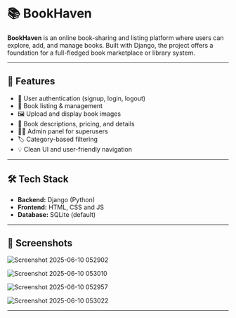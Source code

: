 # 📚 BookHaven

**BookHaven** is an online book-sharing and listing platform where users can explore, add, and manage books. Built with Django, the project offers a foundation for a full-fledged book marketplace or library system.

---

## 🚀 Features

- 🔐 User authentication (signup, login, logout)
- 📖 Book listing & management
- 🖼️ Upload and display book images
- 🧾 Book descriptions, pricing, and details
- 🧑‍💻 Admin panel for superusers
- 🏷️ Category-based filtering
- 💡 Clean UI and user-friendly navigation

---

## 🛠️ Tech Stack

- **Backend:** Django (Python)
- **Frontend:** HTML, CSS and JS
- **Database:** SQLite (default)

---

## 📸 Screenshots

![Screenshot 2025-06-10 052902](https://github.com/user-attachments/assets/3f6b60ac-2b06-4244-beb3-e22bf459b922)


![Screenshot 2025-06-10 053010](https://github.com/user-attachments/assets/0aea3940-2067-4d7e-84b7-e85099430b02)


![Screenshot 2025-06-10 052957](https://github.com/user-attachments/assets/e14e9371-39a9-4f9e-927e-269da154ea7e)


![Screenshot 2025-06-10 053022](https://github.com/user-attachments/assets/12cfb6ae-ddd0-41db-b00c-5d294fd58dd9)


---

